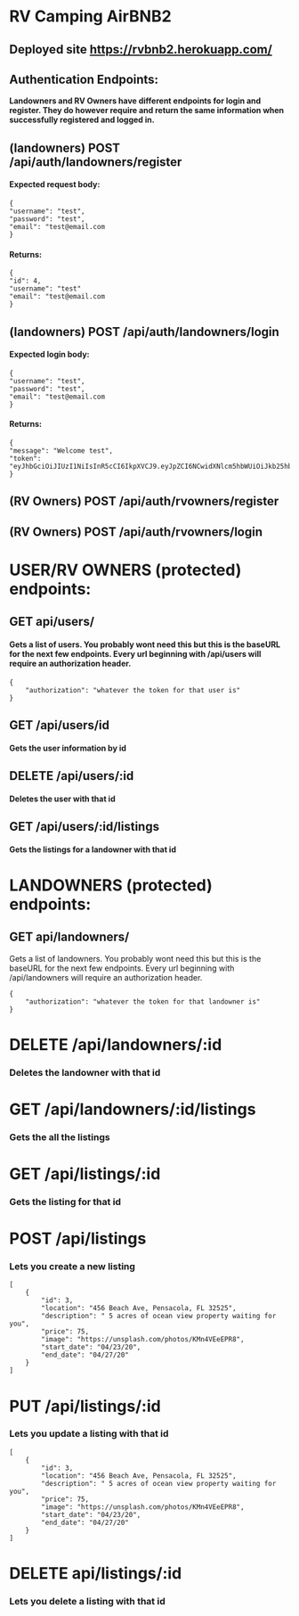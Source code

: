 # RV Camping AirBNB2

## Deployed site https://rvbnb2.herokuapp.com/

## Authentication Endpoints:

**Landowners and RV Owners have different endpoints for login and register. They do however require and return the same information when successfully registered and logged in.**

## (landowners) **POST** /api/auth/landowners/register

#### Expected request body:

```
{
"username": "test",
"password": "test",
"email": "test@email.com
}
```

#### Returns:

```
{
"id": 4,
"username": "test"
"email": "test@email.com
}
```

## (landowners) **POST** /api/auth/landowners/login

#### Expected login body:

```
{
"username": "test",
"password": "test",
"email": "test@email.com
}
```

#### Returns:

```
{
"message": "Welcome test",
"token": "eyJhbGciOiJIUzI1NiIsInR5cCI6IkpXVCJ9.eyJpZCI6NCwidXNlcm5hbWUiOiJkb25hbGQiLCJpYXQiOjE1ODMwODM3MzgsImV4cCI6MTU4MzE3MDEzOH0.iGIAi5HxSdNmH8PcgiyIABNV7PU1WrJIDIaaQEvA1S4"
}
```

## (RV Owners) POST /api/auth/rvowners/register

## (RV Owners) POST /api/auth/rvowners/login

# USER/RV OWNERS (protected) endpoints:

## GET api/users/

#### Gets a list of users. You probably wont need this but this is the baseURL for the next few endpoints. Every url beginning with /api/users will require an authorization header.

```
{
    "authorization": "whatever the token for that user is"
}
```

## GET /api/users/id

#### Gets the user information by id

## DELETE /api/users/:id

#### Deletes the user with that id

## GET /api/users/:id/listings

#### Gets the listings for a landowner with that id

# LANDOWNERS (protected) endpoints:

## GET api/landowners/

Gets a list of landowners. You probably wont need this but this is the baseURL for the next few endpoints. Every url beginning with /api/landowners will require an authorization header.

```
{
    "authorization": "whatever the token for that landowner is"
}
```

# DELETE /api/landowners/:id

### Deletes the landowner with that id

# GET /api/landowners/:id/listings

### Gets the all the listings

# GET /api/listings/:id

### Gets the listing for that id

# POST /api/listings

### Lets you create a new listing

```
[
    {
        "id": 3,
        "location": "456 Beach Ave, Pensacola, FL 32525",
        "description": " 5 acres of ocean view property waiting for you",
        "price": 75,
        "image": "https://unsplash.com/photos/KMn4VEeEPR8",
        "start_date": "04/23/20",
        "end_date": "04/27/20"
    }
]
```

# PUT /api/listings/:id

### Lets you update a listing with that id

```
[
    {
        "id": 3,
        "location": "456 Beach Ave, Pensacola, FL 32525",
        "description": " 5 acres of ocean view property waiting for you",
        "price": 75,
        "image": "https://unsplash.com/photos/KMn4VEeEPR8",
        "start_date": "04/23/20",
        "end_date": "04/27/20"
    }
]
```

# DELETE api/listings/:id

### Lets you delete a listing with that id
